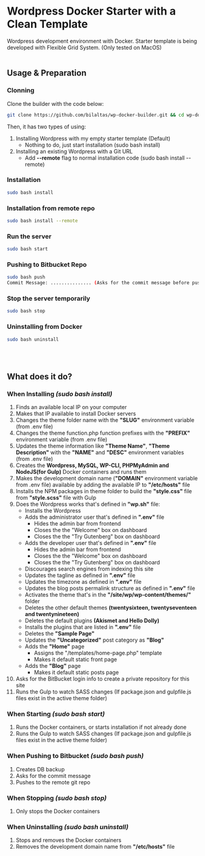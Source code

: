 # Wordpress Docker Starter with a Clean Template
Wordpress development environment with Docker. Starter template is being developed with Flexible Grid System. (Only tested on MacOS)
<br><br>

## Usage & Preparation

### Clonning
Clone the builder with the code below:
```bash
git clone https://github.com/bilaltas/wp-docker-builder.git && cd wp-docker-builder
```

Then, it has two types of using:
1. Installing Wordpress with my empty starter template (Default)
	* Nothing to do, just start installation (sudo bash install)
2. Installing an existing Wordpress with a Git URL
	* Add **--remote** flag to normal installation code (sudo bash install --remote)


### Installation
```bash
sudo bash install
```

### Installation from remote repo
```bash
sudo bash install --remote
```

### Run the server
```bash
sudo bash start
```

### Pushing to Bitbucket Repo
```bash
sudo bash push
Commit Message: ............... (Asks for the commit message before pushing)
```

### Stop the server temporarily
```bash
sudo bash stop
```

### Uninstalling from Docker
```bash
sudo bash uninstall
```
<br><br>

## What does it do?
### When Installing *(sudo bash install)*
1. Finds an available local IP on your computer
2. Makes that IP available to install Docker servers
3. Changes the theme folder name with the **"SLUG"** environment variable (from .env file)
4. Changes the theme function.php function prefixes with the **"PREFIX"** environment variable (from .env file)
5. Updates the theme information like **"Theme Name"**, **"Theme Description"** with the **"NAME"** and **"DESC"** environment variables (from .env file)
6. Creates the **Wordpress, MySQL, WP-CLI, PHPMyAdmin and NodeJS(for Gulp)** Docker containers and runs them
7. Makes the development domain name (**"DOMAIN"** environment variable from .env file) available by adding the available IP to **"/etc/hosts"** file
8. Installs the NPM packages in theme folder to build the **"style.css"** file from **"style.scss"** file with Gulp
9. Does the Wordpress works that's defined in **"wp.sh"** file:
	* Installs the Wordpress
	* Adds the administrator user that's defined in **".env"** file
		* Hides the admin bar from frontend
		* Closes the the "Welcome" box on dashboard
		* Closes the the "Try Gutenberg" box on dashboard
	* Adds the developer user that's defined in **".env"** file
		* Hides the admin bar from frontend
		* Closes the the "Welcome" box on dashboard
		* Closes the the "Try Gutenberg" box on dashboard
	* Discourages search engines from indexing this site
	* Updates the tagline as defined in **".env"** file
	* Updates the timezone as defined in **".env"** file
	* Updates the blog posts permalink structure as defined in **".env"** file
	* Activates the theme that's in the **"/site/wp/wp-content/themes/"** folder
	* Deletes the other default themes **(twentysixteen, twentyseventeen and twentynineteen)**
	* Deletes the default plugins **(Akismet and Hello Dolly)**
	* Installs the plugins that are listed in **".env"** file
	* Deletes the **"Sample Page"**
	* Updates the **"Uncategorized"** post category as **"Blog"**
	* Adds the **"Home"** page
		* Assigns the "/templates/home-page.php" template
		* Makes it default static front page
	* Adds the **"Blog"** page
		* Makes it default static posts page
10. Asks for the BitBucket login info to create a private repository for this site
11. Runs the Gulp to watch SASS changes (If package.json and gulpfile.js files exist in the active theme folder)


### When Starting *(sudo bash start)*
1. Runs the Docker containers, or starts installation if not already done
2. Runs the Gulp to watch SASS changes (If package.json and gulpfile.js files exist in the active theme folder)


### When Pushing to Bitbucket *(sudo bash push)*
1. Creates DB backup
2. Asks for the commit message
3. Pushes to the remote git repo


### When Stopping *(sudo bash stop)*
1. Only stops the Docker containers


### When Uninstalling *(sudo bash uninstall)*
1. Stops and removes the Docker containers
2. Removes the development domain name from **"/etc/hosts"** file